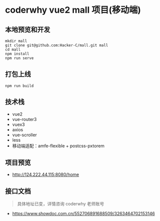 # coderwhy vue2 mall 项目(移动端)

## 本地预览和开发

```
mkdir mall
git clone git@github.com:Hacker-C/mall.git mall
cd mall
npm install
npm run serve
```

## 打包上线

```
npm run build
```

## 技术栈

- vue2
- vue-router3
- vuex3
- axios
- vue-scroller
- less
- 移动端适配：amfe-flexible + postcss-pxtorem

## 项目预览

- http://124.222.44.115:8080/home

## 接口文档

> 具体地址已变，详情咨询 coderwhy 老师账号

- https://www.showdoc.com.cn/552706891688509/3263464702153146
